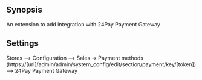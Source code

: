 ## Synopsis
An extension to add integration with 24Pay Payment Gateway

## Settings
Stores --> Configuration --> Sales -> Payment methods (https://[url]/admin/admin/system_config/edit/section/payment/key/[token]) --> 24Pay Payment Gateway

